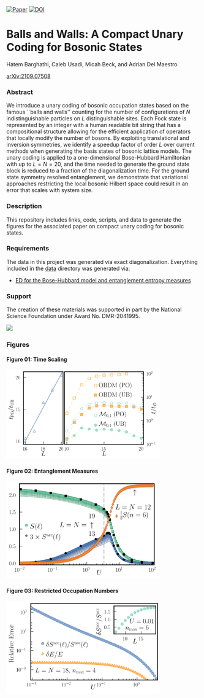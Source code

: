 [![Paper](https://img.shields.io/badge/paper-arXiv%3A2109.07508-B31B1B.svg)](https://arxiv.org/abs/2109.07508)
[![DOI](https://zenodo.org/badge/323956305.svg)](https://zenodo.org/badge/latestdoi/323956305)


# Balls and Walls: A Compact Unary Coding for Bosonic States

Hatem Barghathi, Caleb Usadi, Micah Beck, and Adrian Del Maestro

[arXiv:2109.07508](https://arxiv.org/abs/2109.07508)

### Abstract
We introduce a unary coding of bosonic occupation states based on the famous ``balls and walls'' counting for the number of configurations of $N$ indistinguishable particles on $L$ distinguishable sites.  Each Fock state is represented by an integer with a human readable bit string that has a compositional structure allowing for the efficient application of operators that locally modify the number of bosons. By exploiting translational and inversion symmetries, we identify a speedup factor of order $L$ over current methods when generating the basis states of bosonic lattice models.  The unary coding is applied to a one-dimensional Bose-Hubbard Hamiltonian with up to $L=N=20$, and the time needed to generate the ground state block is reduced to a fraction of the diagonalization time. For the ground state symmetry resolved entanglement, we demonstrate that variational approaches restricting the local bosonic Hilbert space could result in an error that scales with system size.

### Description
This repository includes links, code, scripts, and data to generate the figures for the associated paper on compact unary coding for bosonic states.

### Requirements
The data in this project was generated via exact diagonalization.  Everything included in the [data](https://github.com/DelMaestroGroup/papers-code-UnaryBosonicBasis/tree/main/data) directory was generated via:

* [ED for the Bose-Hubbard model and entanglement entropy measures](https://github.com/DelMaestroGroup/Bose-Hubbard_diagonalize)

### Support
The creation of these materials was supported in part by the National Science Foundation under Award No. DMR-2041995.

[<img width="100px" src="https://www.nsf.gov/images/logos/NSF_4-Color_bitmap_Logo.png">](http://www.nsf.gov/awardsearch/showAward?AWD_ID=1553991)

### Figures

#### Figure 01: Time Scaling
<img src="https://github.com/DelMaestroGroup/papers-code-UnaryBosonicBasis/blob/main/figures/TimeScaling.svg" width="400px">

#### Figure 02: Entanglement Measures
<img src="https://github.com/DelMaestroGroup/papers-code-UnaryBosonicBasis/blob/main/figures/EntanglementMeasures.svg"  width="400px">

#### Figure 03: Restricted Occupation Numbers
<img src="https://github.com/DelMaestroGroup/papers-code-UnaryBosonicBasis/blob/main/figures/RestrictedOccupationNumber.svg" width="400px">

<!--This figure is relesed under [CC BY-SA 4.0](https://creativecommons.org/licenses/by-sa/4.0/) and can be freely copied, redistributed and remixed.-->

